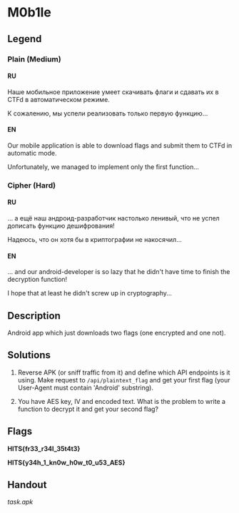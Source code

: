 # M0b1le

## Legend

### Plain (Medium)

#### RU

Наше мобильное приложение умеет скачивать флаги и сдавать их в CTFd в автоматическом режиме.

К сожалению, мы успели реализовать только первую функцию...

#### EN

Our mobile application is able to download flags and submit them to CTFd in automatic mode.

Unfortunately, we managed to implement only the first function...

### Cipher (Hard)

#### RU

... а ещё наш андроид-разработчик настолько ленивый, что не успел дописать функцию дешифрования!

Надеюсь, что он хотя бы в криптографии не накосячил...

#### EN

... and our android-developer is so lazy that he didn't have time to finish the decryption function!

I hope that at least he didn't screw up in cryptography...

## Description

Android app which just downloads two flags (one encrypted and one not).

## Solutions

1. Reverse APK (or sniff traffic from it) and define which API endpoints is it using. Make request to `/api/plaintext_flag` and get your first flag (your User-Agent must contain 'Android' substring).

2. You have AES key, IV and encoded text. What is the problem to write a function to decrypt it and get your second flag?

## Flags

**HITS{fr33_r34l_35t4t3}**

**HITS{y34h_1_kn0w_h0w_t0_u53_AES}**

## Handout

*task.apk*
